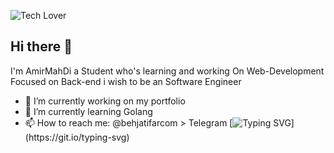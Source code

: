 

![Tech Lover](https://github.com/BEPb/BEPb/blob/main/src/header_.png)
## Hi there 👋
I'm AmirMahDi a Student who's learning and working On Web-Development Focused on Back-end
i wish to be an Software Engineer
- 🔭 I’m currently working on my portfolio
- 🌱 I’m currently learning Golang
- 📫 How to reach me: @behjatifarcom > Telegram
 [![Typing SVG](https://readme-typing-svg.demolab.com?font=Fira+Code&pause=1000&width=435&lines=Adventure+Awaits..)](https://git.io/typing-svg)
<!--
**AmirMahDiBehjatifar/AmirMahDiBehjatifar** is a ✨ _special_ ✨ repository because its `README.md` (this file) appears on your GitHub profile.



- 🔭 I’m currently working on my portfolio
- 🌱 I’m currently learning Nestjs
**- 👯 I’m looking to collaborate on ...
**- 🤔 I’m looking for help with ...
** - 💬 Ask me about ...
- 📫 How to reach me: @behjatifarcom > Telegram 
**- 😄 Pronouns: ...
- ⚡ Fun fact: Bugs are things that you can learn from
-->
